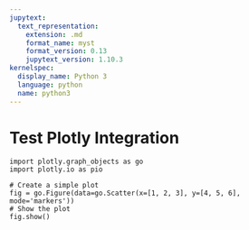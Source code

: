 ```yaml
---
jupytext:
  text_representation:
    extension: .md
    format_name: myst
    format_version: 0.13
    jupytext_version: 1.10.3
kernelspec:
  display_name: Python 3
  language: python
  name: python3
---
```




# Test Plotly Integration

```{code-cell}
import plotly.graph_objects as go
import plotly.io as pio

# Create a simple plot
fig = go.Figure(data=go.Scatter(x=[1, 2, 3], y=[4, 5, 6], mode='markers'))
# Show the plot
fig.show()
```
